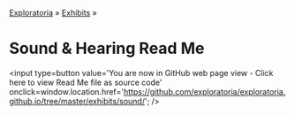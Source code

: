 [Exploratoria]( http://exploratoria.github.io ) &raquo; [Exhibits]( http://exploratoria.github.io/exhibits/ ) &raquo;

Sound & Hearing Read Me
====

<span style=display:none; >[You are now in GitHub source code view - click here to view Read Me file as a web page]( http://exploratoria.github.io/exhibits/sound/index.html "View file as a web page." ) </span>
<input type=button value='You are now in GitHub web page view - Click here to view Read Me file as source code' onclick=window.location.href='https://github.com/exploratoria/exploratoria.github.io/tree/master/exhibits/sound/'; />



